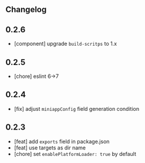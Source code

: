 ## Changelog

## 0.2.6

- [component] upgrade `build-scritps` to 1.x

## 0.2.5

- [chore] eslint 6->7

## 0.2.4

- [fix] adjust `miniappConfig` field generation condition

## 0.2.3

- [feat] add `exports` field in package.json
- [feat] use targets as dir name
- [chore] set `enablePlatformLoader: true` by default
